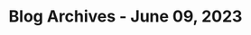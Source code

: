 ---
layout: category
title: "Blog Archives - June 09, 2023" 
category: "year-2023"
lang: en
permalink: '/category/2023/06/09'
path: '/category/2023/06/09'
pagination:
    enabled: true
    category: ["year-2023", "month-06", "day-09"]
    permalink: /page/:num/
    locale: en
---